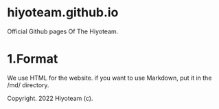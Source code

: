 # hiyoteam.github.io
Official Github pages Of The Hiyoteam.

# 1.Format
We use HTML for the website. if you want to use Markdown, put it in the /md/ directory.

Copyright. 2022 Hiyoteam (c).
